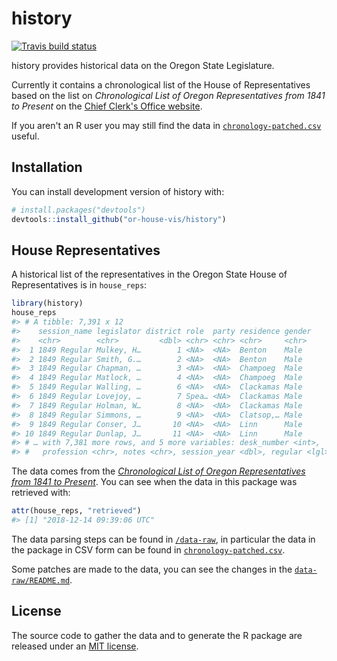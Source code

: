 
<!-- README.md is generated from README.Rmd. Please edit that file -->
history
=======

[![Travis build status](https://travis-ci.org/or-house-vis/history.svg?branch=master)](https://travis-ci.org/or-house-vis/history)

history provides historical data on the Oregon State Legislature.

Currently it contains a chronological list of the House of Representatives based on the list on *Chronological List of Oregon Representatives from 1841 to Present* on the [Chief Clerk's Office website](https://www.oregonlegislature.gov/chief-clerk/Pages/representatives.aspx).

If you aren't an R user you may still find the data in [`chronology-patched.csv`](/data-raw/chronology-patched.csv) useful.

Installation
------------

You can install development version of history with:

``` r
# install.packages("devtools")
devtools::install_github("or-house-vis/history")
```

House Representatives
---------------------

A historical list of the representatives in the Oregon State House of Representatives is in `house_reps`:

``` r
library(history)
house_reps
#> # A tibble: 7,391 x 12
#>    session_name legislator district role  party residence gender
#>    <chr>        <chr>         <dbl> <chr> <chr> <chr>     <chr> 
#>  1 1849 Regular Mulkey, H…        1 <NA>  <NA>  Benton    Male  
#>  2 1849 Regular Smith, G.…        2 <NA>  <NA>  Benton    Male  
#>  3 1849 Regular Chapman, …        3 <NA>  <NA>  Champoeg  Male  
#>  4 1849 Regular Matlock, …        4 <NA>  <NA>  Champoeg  Male  
#>  5 1849 Regular Walling, …        6 <NA>  <NA>  Clackamas Male  
#>  6 1849 Regular Lovejoy, …        7 Spea… <NA>  Clackamas Male  
#>  7 1849 Regular Holman, W…        8 <NA>  <NA>  Clackamas Male  
#>  8 1849 Regular Simmons, …        9 <NA>  <NA>  Clatsop,… Male  
#>  9 1849 Regular Conser, J…       10 <NA>  <NA>  Linn      Male  
#> 10 1849 Regular Dunlap, J…       11 <NA>  <NA>  Linn      Male  
#> # … with 7,381 more rows, and 5 more variables: desk_number <int>,
#> #   profession <chr>, notes <chr>, session_year <dbl>, regular <lgl>
```

The data comes from the [*Chronological List of Oregon Representatives from 1841 to Present*](https://www.oregonlegislature.gov/chief-clerk/Pages/representatives.aspx). You can see when the data in this package was retrieved with:

``` r
attr(house_reps, "retrieved")
#> [1] "2018-12-14 09:39:06 UTC"
```

The data parsing steps can be found in [`/data-raw`](/data-raw), in particular the data in the package in CSV form can be found in [`chronology-patched.csv`](/data-raw/chronology-patched.csv).

Some patches are made to the data, you can see the changes in the [`data-raw/README.md`](/data-raw/README.md).

License
-------

The source code to gather the data and to generate the R package are released under an [MIT license](LICENSE.md).
